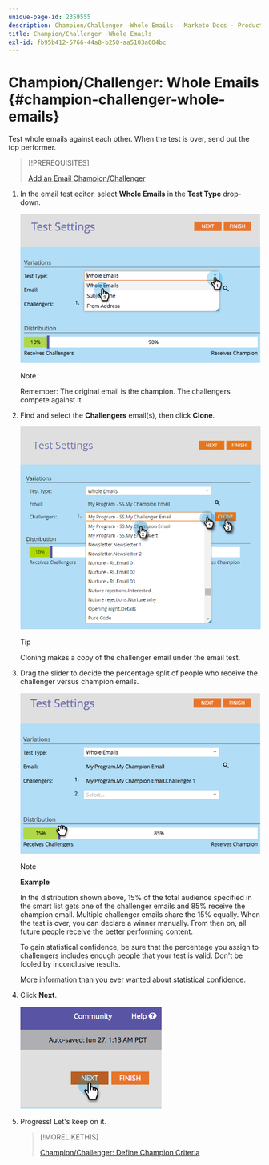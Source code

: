 ```yaml
---
unique-page-id: 2359555
description: Champion/Challenger -Whole Emails - Marketo Docs - Product Documentation
title: Champion/Challenger -Whole Emails
exl-id: fb95b412-5766-44a8-b250-aa5103a604bc
---
```

# Champion/Challenger: Whole Emails {#champion-challenger-whole-emails}

Test whole emails against each other. When the test is over, send out the top performer.

>[!PREREQUISITES]
>
>[Add an Email Champion/Challenger](/help/marketo/product-docs/email-marketing/general/functions-in-the-editor/email-tests-champion-challenger/add-an-email-champion-challenger.md)

1. In the email test editor, select **Whole Emails** in the **Test Type** drop-down.

   ![](assets/image2014-9-12-16-3a39-3a14.png)

   >[!NOTE]
   >
   >Remember: The original email is the champion. The challengers compete against it.

1. Find and select the **Challengers** email(s), then click **Clone**.

   ![](assets/image2015-8-10-11-3a46-3a28.png)

   >[!TIP]
   >
   >Cloning makes a copy of the challenger email under the email test.

1. Drag the slider to decide the percentage split of people who receive the challenger versus champion emails.

   ![](assets/image2014-9-12-16-3a41-3a44.png)

   >[!NOTE]
   >
   >**Example**
   >
   >In the distribution shown above, 15% of the total audience specified in the smart list gets one of the challenger emails and 85% receive the champion email. Multiple challenger emails share the 15% equally. When the test is over, you can declare a winner manually. From then on, all future people receive the better performing content.

   To gain statistical confidence, be sure that the percentage you assign to challengers includes enough people that your test is valid. Don't be fooled by inconclusive results.

   [More information than you ever wanted about statistical confidence](https://en.wikipedia.org/wiki/Confidence_interval).

1. Click **Next**.

   ![](assets/image2014-9-12-16-3a42-3a9.png)

1. Progress! Let's keep on it.

   >[!MORELIKETHIS]
   >
   >[Champion/Challenger: Define Champion Criteria](/help/marketo/product-docs/email-marketing/general/functions-in-the-editor/email-tests-champion-challenger/champion-challenger-define-champion-criteria.md)
